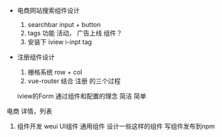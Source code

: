 - 电商网站搜索组件设计
  1. searchbar   input + button
  2. tags 功能 活动， 广告上线
  组件？
  1. 安装下 iview i-inpt tag

- 注册组件设计
  1. 栅格系统
    row + col 
  2. vue-router 结合 注册 的三个过程
    
    iview的Form 通过组件和配置的理念 简洁 简单

电商
  详情，列表


1. 组件开发
  weui  UI组件 通用组件 
  设计一些这样的组件  写组件发布到npm 